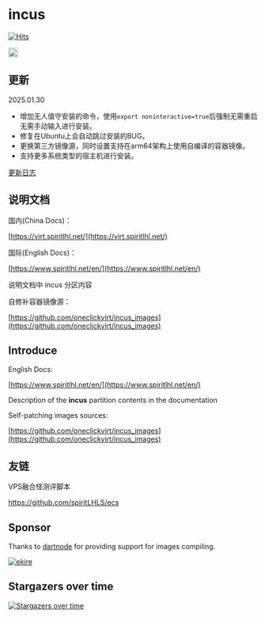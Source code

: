 # incus

[![Hits](https://hits.seeyoufarm.com/api/count/incr/badge.svg?url=https%3A%2F%2Fgithub.com%2Foneclickvirt%2Fincus&count_bg=%2379C83D&title_bg=%23555555&icon=&icon_color=%23E7E7E7&title=hits&edge_flat=false)](https://hits.seeyoufarm.com)

[<img src="https://api.gitsponsors.com/api/badge/img?id=743472662" height="20">](https://api.gitsponsors.com/api/badge/link?p=LTA+W4I01HReSwp4tmstSLhpNnipOMsGC/DMt+kEV8dKBozpfBs7EsAS06+dbxlS3dJQfOjhCOi/vhxRqzpk5JTqCd1sKJRVQ8pugRG+B70XUrFDHrL+5BlCp7oCGpmjeODhd6Wqw85AGCFiMj2tYQ==)

## 更新

2025.01.30

- 增加无人值守安装的命令，使用```export noninteractive=true```后强制无需重启无需手动输入进行安装。
- 修复在Ubuntu上会自动跳过安装的BUG。
- 更换第三方镜像源，同时设置支持在arm64架构上使用自编译的容器镜像。
- 支持更多系统类型的宿主机进行安装。

[更新日志](CHANGELOG.md)

## 说明文档

国内(China Docs)：

[https://virt.spiritlhl.net/](https://virt.spiritlhl.net/)

国际(English Docs)：

[https://www.spiritlhl.net/en/](https://www.spiritlhl.net/en/)

说明文档中 incus 分区内容

自修补容器镜像源：

[https://github.com/oneclickvirt/incus_images](https://github.com/oneclickvirt/incus_images)

## Introduce

English Docs:

[https://www.spiritlhl.net/en/](https://www.spiritlhl.net/en/)

Description of the **incus** partition contents in the documentation

Self-patching images sources:

[https://github.com/oneclickvirt/incus_images](https://github.com/oneclickvirt/incus_images)

## 友链

VPS融合怪测评脚本

https://github.com/spiritLHLS/ecs

## Sponsor

Thanks to [dartnode](https://dartnode.com/?via=server) for providing support for images compiling.

<a href="https://dartnode.com/?via=server" target="_blank">
  <img src="https://snaju.com/assets/img/logo_dark.svg" alt="ekire">
</a>

## Stargazers over time

[![Stargazers over time](https://starchart.cc/oneclickvirt/incus.svg?background=%23FFFFFF&axis=%23333333&line=%236b63ff)](https://starchart.cc/oneclickvirt/incus)
